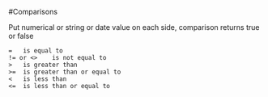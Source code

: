 #Comparisons

Put numerical or string or date value on each side, comparison returns true or false

```
=   is equal to
!= or <>    is not equal to
>   is greater than
>=  is greater than or equal to
<   is less than
<=  is less than or equal to
```